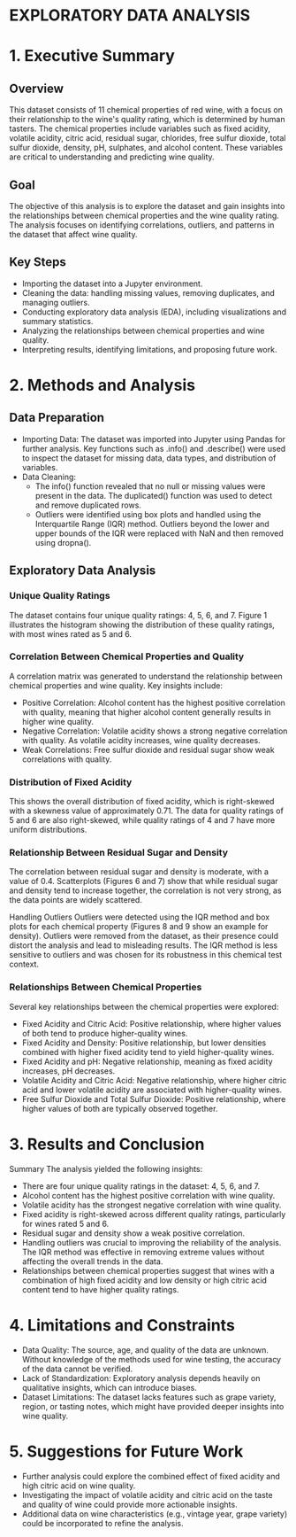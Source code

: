 # EXPLORATORY DATA ANALYSIS
# 1. Executive Summary
## Overview
This dataset consists of 11 chemical properties of red wine, with a focus on their relationship to the wine's quality rating, which is determined by human tasters. The chemical properties include variables such as fixed acidity, volatile acidity, citric acid, residual sugar, chlorides, free sulfur dioxide, total sulfur dioxide, density, pH, sulphates, and alcohol content. These variables are critical to understanding and predicting wine quality.

## Goal
The objective of this analysis is to explore the dataset and gain insights into the relationships between chemical properties and the wine quality rating. The analysis focuses on identifying correlations, outliers, and patterns in the dataset that affect wine quality.

## Key Steps
* Importing the dataset into a Jupyter environment.
* Cleaning the data: handling missing values, removing duplicates, and managing outliers.
* Conducting exploratory data analysis (EDA), including visualizations and summary statistics.
* Analyzing the relationships between chemical properties and wine quality.
* Interpreting results, identifying limitations, and proposing future work.

# 2. Methods and Analysis
## Data Preparation
* Importing Data: The dataset was imported into Jupyter using Pandas for further analysis. Key functions such as .info() and .describe() were used to inspect the dataset for missing data, data types, and distribution of variables.
* Data Cleaning:
  * The info() function revealed that no null or missing values were present in the data. The duplicated() function was used to detect and remove duplicated rows.
  * Outliers were identified using box plots and handled using the Interquartile Range (IQR) method. Outliers beyond the lower and upper bounds of the IQR were replaced with NaN and then removed using dropna().

## Exploratory Data Analysis
### Unique Quality Ratings
The dataset contains four unique quality ratings: 4, 5, 6, and 7. Figure 1 illustrates the histogram showing the distribution of these quality ratings, with most wines rated as 5 and 6.

### Correlation Between Chemical Properties and Quality
A correlation matrix was generated to understand the relationship between chemical properties and wine quality. Key insights include:
* Positive Correlation: Alcohol content has the highest positive correlation with quality, meaning that higher alcohol content generally results in higher wine quality.
* Negative Correlation: Volatile acidity shows a strong negative correlation with quality. As volatile acidity increases, wine quality decreases.
* Weak Correlations: Free sulfur dioxide and residual sugar show weak correlations with quality.

### Distribution of Fixed Acidity

This shows the overall distribution of fixed acidity, which is right-skewed with a skewness value of approximately 0.71. The data for quality ratings of 5 and 6 are also right-skewed, while quality ratings of 4 and 7 have more uniform distributions.

### Relationship Between Residual Sugar and Density
The correlation between residual sugar and density is moderate, with a value of 0.4. Scatterplots (Figures 6 and 7) show that while residual sugar and density tend to increase together, the correlation is not very strong, as the data points are widely scattered.

Handling Outliers
Outliers were detected using the IQR method and box plots for each chemical property (Figures 8 and 9 show an example for density). Outliers were removed from the dataset, as their presence could distort the analysis and lead to misleading results. The IQR method is less sensitive to outliers and was chosen for its robustness in this chemical test context.

### Relationships Between Chemical Properties
Several key relationships between the chemical properties were explored:
* Fixed Acidity and Citric Acid: Positive relationship, where higher values of both tend to produce higher-quality wines.
* Fixed Acidity and Density: Positive relationship, but lower densities combined with higher fixed acidity tend to yield higher-quality wines.
* Fixed Acidity and pH: Negative relationship, meaning as fixed acidity increases, pH decreases.
* Volatile Acidity and Citric Acid: Negative relationship, where higher citric acid and lower volatile acidity are associated with higher-quality wines.
* Free Sulfur Dioxide and Total Sulfur Dioxide: Positive relationship, where higher values of both are typically observed together.

# 3. Results and Conclusion
Summary
The analysis yielded the following insights:
* There are four unique quality ratings in the dataset: 4, 5, 6, and 7.
* Alcohol content has the highest positive correlation with wine quality.
* Volatile acidity has the strongest negative correlation with wine quality.
* Fixed acidity is right-skewed across different quality ratings, particularly for wines rated 5 and 6.
* Residual sugar and density show a weak positive correlation.
* Handling outliers was crucial to improving the reliability of the analysis. The IQR method was effective in removing extreme values without affecting the overall trends in the data.
* Relationships between chemical properties suggest that wines with a combination of high fixed acidity and low density or high citric acid content tend to have higher quality ratings.

# 4. Limitations and Constraints
* Data Quality: The source, age, and quality of the data are unknown. Without knowledge of the methods used for wine testing, the accuracy of the data cannot be verified.
* Lack of Standardization: Exploratory analysis depends heavily on qualitative insights, which can introduce biases.
* Dataset Limitations: The dataset lacks features such as grape variety, region, or tasting notes, which might have provided deeper insights into wine quality.

# 5. Suggestions for Future Work
* Further analysis could explore the combined effect of fixed acidity and high citric acid on wine quality.
* Investigating the impact of volatile acidity and citric acid on the taste and quality of wine could provide more actionable insights.
* Additional data on wine characteristics (e.g., vintage year, grape variety) could be incorporated to refine the analysis.
